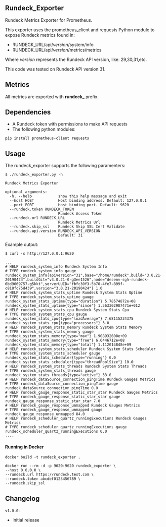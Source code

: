 ## Rundeck_Exporter

Rundeck Metrics Exporter for Prometheus.

This exporter uses the prometheus_client and requests Python module to expose Rundeck metrics found in:

 * RUNDECK_URL/api/*version*/system/info
 * RUNDECK_URL/api/*version*/metrics/metrics
 
 Where *version* represents the Rundeck API version, like: 29,30,31,etc.
 
 This code was tested on Rundeck API version 31.

## Metrics

All metrics are exported with **rundeck_** prefix.

## Dependencies

* A Rundeck token with permissions to make API requests 
* The following python modules:
```
pip install prometheus-client requests
``` 

## Usage

The rundeck_exporter supports the following paramenters:

```
$ ./rundeck_exporter.py -h

Rundeck Metrics Exporter

optional arguments:
  -h, --help            show this help message and exit
  --host HOST           Host binding address. Default: 127.0.0.1
  --port PORT           Host binding port. Default: 9620
  --rundeck.token RUNDECK_TOKEN
                        Rundeck Access Token
  --rundeck.url RUNDECK_URL
                        Rundeck Metrics Url
  --rundeck.skip_ssl    Rundeck Skip SSL Cert Validate
  --rundeck.api.version RUNDECK_API_VERSION
                        Default: 31
```

Example output:


```
$ curl -s http://127.0.0.1:9620

...
# HELP rundeck_system_info Rundeck System Info
# TYPE rundeck_system_info gauge
rundeck_system_info{apiversion="31",base="/home/rundeck",build="3.0.21-20190424",buildGit="v3.0.21-0-g3ee1526",node="desenv-sgh-rundeck-6bd9669757-g5kkt",serverUUID="fbfc30f3-5b70-4fe7-899f-c818fc75d439",version="3.0.21-20190424"} 1.0
# HELP rundeck_system_stats_uptime Rundeck System Stats Uptime
# TYPE rundeck_system_stats_uptime gauge
rundeck_system_stats_uptime{type="duration"} 5.78574872e+08
rundeck_system_stats_uptime{type="since"} 1.563302987471e+012
# HELP rundeck_system_stats_cpu Rundeck System Stats Cpu
# TYPE rundeck_system_stats_cpu gauge
rundeck_system_stats_cpu{type="loadAverage"} 7.68115234375
rundeck_system_stats_cpu{type="processors"} 3.0
# HELP rundeck_system_stats_memory Rundeck System Stats Memory
# TYPE rundeck_system_stats_memory gauge
rundeck_system_stats_memory{type="max"} 1.908932608e+09
rundeck_system_stats_memory{type="free"} 6.6446712e+08
rundeck_system_stats_memory{type="total"} 1.112014848e+09
# HELP rundeck_system_stats_scheduler Rundeck System Stats Scheduler
# TYPE rundeck_system_stats_scheduler gauge
rundeck_system_stats_scheduler{type="running"} 0.0
rundeck_system_stats_scheduler{type="threadPoolSize"} 10.0
# HELP rundeck_system_stats_threads Rundeck System Stats Threads
# TYPE rundeck_system_stats_threads gauge
rundeck_system_stats_threads{type="active"} 33.0
# HELP rundeck_dataSource_connection_pingTime Rundeck Gauges Metrics
# TYPE rundeck_dataSource_connection_pingTime gauge
rundeck_dataSource_connection_pingTime 0.0
# HELP rundeck_gauge_response_static_star_star Rundeck Gauges Metrics
# TYPE rundeck_gauge_response_static_star_star gauge
rundeck_gauge_response_static_star_star 7.0
# HELP rundeck_gauge_response_unmapped Rundeck Gauges Metrics
# TYPE rundeck_gauge_response_unmapped gauge
rundeck_gauge_response_unmapped 84.0
# HELP rundeck_scheduler_quartz_runningExecutions Rundeck Gauges Metrics
# TYPE rundeck_scheduler_quartz_runningExecutions gauge
rundeck_scheduler_quartz_runningExecutions 0.0
....
```

#### Running in Docker

```
docker build -t rundeck_exporter .

docker run --rm -d -p 9620:9620 rundeck_exporter \
--host 0.0.0.0 \
--rundeck.url https://rundeck.test.com \
--rundeck.token abcdef0123456789 \
--rundeck.skip_ssl
```

## Changelog

`v1.0.0`:
* Initial release
